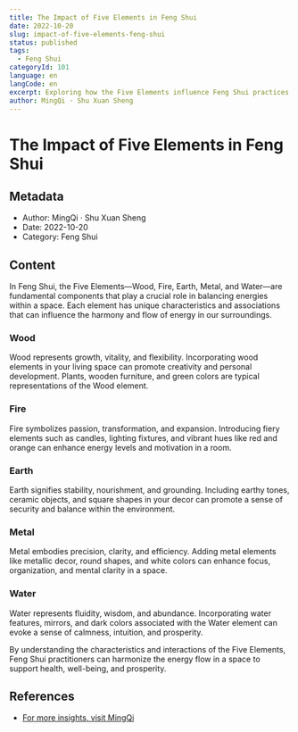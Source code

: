 ```yaml
---
title: The Impact of Five Elements in Feng Shui
date: 2022-10-20
slug: impact-of-five-elements-feng-shui
status: published
tags:
  - Feng Shui
categoryId: 101
language: en
langCode: en
excerpt: Exploring how the Five Elements influence Feng Shui practices.
author: MingQi · Shu Xuan Sheng
---
```


# The Impact of Five Elements in Feng Shui

## Metadata
- Author: MingQi · Shu Xuan Sheng
- Date: 2022-10-20
- Category: Feng Shui

## Content
In Feng Shui, the Five Elements—Wood, Fire, Earth, Metal, and Water—are fundamental components that play a crucial role in balancing energies within a space. Each element has unique characteristics and associations that can influence the harmony and flow of energy in our surroundings.

### Wood
Wood represents growth, vitality, and flexibility. Incorporating wood elements in your living space can promote creativity and personal development. Plants, wooden furniture, and green colors are typical representations of the Wood element.

### Fire
Fire symbolizes passion, transformation, and expansion. Introducing fiery elements such as candles, lighting fixtures, and vibrant hues like red and orange can enhance energy levels and motivation in a room.

### Earth
Earth signifies stability, nourishment, and grounding. Including earthy tones, ceramic objects, and square shapes in your decor can promote a sense of security and balance within the environment.

### Metal
Metal embodies precision, clarity, and efficiency. Adding metal elements like metallic decor, round shapes, and white colors can enhance focus, organization, and mental clarity in a space.

### Water
Water represents fluidity, wisdom, and abundance. Incorporating water features, mirrors, and dark colors associated with the Water element can evoke a sense of calmness, intuition, and prosperity.

By understanding the characteristics and interactions of the Five Elements, Feng Shui practitioners can harmonize the energy flow in a space to support health, well-being, and prosperity.

## References
- [For more insights, visit MingQi](https://www.mingqi.me)